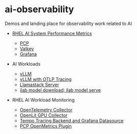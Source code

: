 # ai-observability
Demos and landing place for observability work related to AI 

* [RHEL AI System Performance Metrics](./rhelai/README.md)
    * [PCP](./rhelai/README.md#performance-co-pilot-in-rhel-ai)
    * [Valkey](./rhelai/valkey-service/README.md)
    * [Grafana](./rhelai/grafana-service/README.md)

* AI Workloads
  * [vLLM](./rhelai/vllm/README.md)
  * [vLLM with OTLP Tracing](./rhelai/vllm/README.md#vllm-with-otlp-tracing)
  * [Llamastack Server](./rhelai/ai-workloads/llama-stack/README.md)
  * [ilab model download; ilab model serve](./rhelai/vllm/README.md#instructlab-cli-to-serve-llms-with-vllm)

* RHEL AI Workload Monitoring
  * [OpenTelemetry Collector](./rhelai/telemetry-collection/README.md)
  * [OpenLit GPU Collector](./rhelai/telemetry-collection/README.md)
  * [Tempo Tracing Backend and Grafana Datasource](./rhelai/tempo-service/README.md)
  * [PCP OpenMetrics Plugin](./rhelai/workload-monitoring/pcp-pmda-openmetrics.md)

